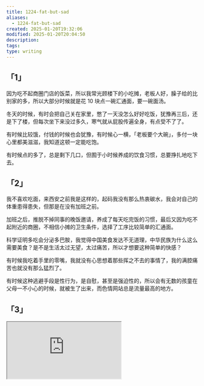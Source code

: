 ```yaml
---
title: 1224-fat-but-sad
aliases:
  - 1224-fat-but-sad
created: 2025-01-20T19:32:06
modified: 2025-01-20T20:04:50
description: 
tags: 
type: writing
---
```


## 「1」

因为吃不起商圈门店的饭菜，所以我常光顾楼下的小吃摊，老板人好，臊子给的比别家的多，所以大部分时候就是花 10 块点一碗汇通面，要一碗面汤。

冬天的时候，有时会把自己关在家里，憋了一天没怎么好好吃饭，犹豫再三后，还是下了楼，但每次坐下来没过多久，寒气就从屁股传遍全身，有点受不了了。

有时候比较饿，付钱的时候也会犹豫，有时候心一横，「老板要个大碗」，多付一块心里都美滋滋，我知道这顿一定能吃饱。

有时候点的多了，总是剩下几口，但囿于小时候养成的饮食习惯，总要挣扎地吃下去。

## 「2」

我不喜欢吃面，来西安之前我是这样的，起码我没有那么热衷碳水，我会对自己的体重患得患失，但那是在没有加班之前。

加班之后，推脱不掉同事的晚饭邀请，养成了每天吃完饭的习惯，最后又因为吃不起附近的商圈，不相信小摊的卫生条件，选择了工序比较简单的汇通面。

科学证明多吃会分泌多巴胺，我觉得中国美食发达不无道理，中华民族为什么这么需要美食？是不是生活太过无望，太过痛苦，所以才想要这种简单的快感？

有时候我吃着手里的零嘴，我就没有心思想着那些挥之不去的事情了，我的满腔痛苦也就没有那么猛烈了。

有时候这种逃避手段是性行为，是自慰，甚至是强迫性的，所以会有无数的孩童在父母一不小心的时候，就被生了出来，而色情网站总是流量最高的地方。

## 「3」

<iframe src="https://www.youtube.com/embed/Wv9cSI4d-K4" allow="accelerometer; autoplay; clipboard-write; encrypted-media; gyroscope; picture-in-picture; web-share" referrerpolicy="strict-origin-when-cross-origin" allowfullscreen/><center>via: <a href='https://www.youtube.com/watch?v=Wv9cSI4d-K4' target='_blank' class='external-link'>https://www.youtube.com/watch?v=Wv9cSI4d-K4</a></center>

普金有一种看待色情的视角，如果你提供出比色情网站更加有趣的东西，那么色情网站就不再是一个社会问题。

是啊，如果有一天我们的生活，比色情网站更有意思，我们与爱人的互动，比色情更加有意思，我们的痛苦相较于这些廉价的快乐更加微不足道，也许我才能重获真正的自由。

所以我真的希望，我们每一个人都能获得爱、自由与生活。

我们的痛苦，也不再与我们的体重挂钩。
